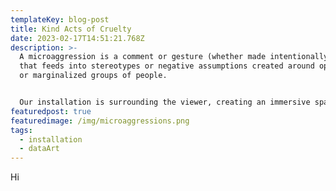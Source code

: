 ```yaml
---
templateKey: blog-post
title: Kind Acts of Cruelty
date: 2023-02-17T14:51:21.768Z
description: >-
  A microaggression is a comment or gesture (whether made intentionally or not)
  that feeds into stereotypes or negative assumptions created around oppressed
  or marginalized groups of people.


  Our installation is surrounding the viewer, creating an immersive spatial experience with the use of projection mapping. Our main metaphor about microaggressions is that they are like mosquito-bites, one is an inconvenient feeling, but it’s easy to get over it, but as they happen more and more often, and the quantity and the frequency increases, they become unbearable.
featuredpost: true
featuredimage: /img/microaggressions.png
tags:
  - installation
  - dataArt
---
```

H﻿i
